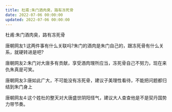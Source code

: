 ```yaml
---
title: 杜甫:朱门酒肉臭，路有冻死骨
date: 2022-07-06 00:00:00
updated: 2022-07-06 00:00:00
---
```


杜甫:朱门酒肉臭，路有冻死骨

唐朝网友1:这两件事有什么关联吗?朱门的酒肉是朱门自己的，跟冻死骨有什么关系，就硬转进是吧?

唐朝网友2:朱门对大唐多有贡献，享受酒肉理所应当，冻死骨自己不努力，现在来仇朱真是可笑。

唐朝网友3:唐如此广大，不可能没有冻死骨，建议子美理性看待，不能把问题都归结到朱门身上

唐朝网友4:这个姓杜的整天对大唐盛世阴阳怪气，建议大人查查他是不是契丹国势力带节奏。


